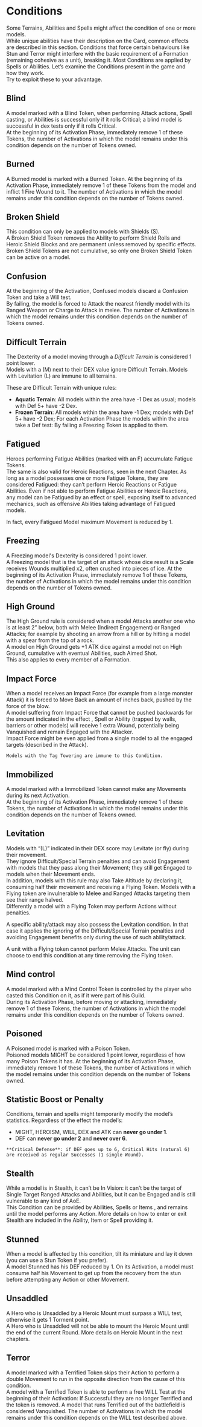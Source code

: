 Conditions
==========

Some Terrains, Abilities and Spells might affect the condition of one or more models.  
While unique abilities have their description on the Card, common effects are described in this section.
Conditions that force certain behaviours like Stun and Terror might interfere with the basic requirement of a Formation (remaining cohesive as a unit), breaking it.
Most Conditions are applied by Spells or Abilities.
Let’s examine the Conditions present in the game and how they work.  
Try to exploit these to your advantage.

## Blind

A model marked with a Blind Token, when performing Attack actions, Spell casting, or Abilities is successful only if it rolls Critical; a blind model is successful in dex tests only if it rolls Critical.  
At the beginning of its Activation Phase, immediately remove 1 of these Tokens, the number of Activations in which the model remains under this condition depends on the number of Tokens owned.

## Burned

A Burned model is marked with a Burned Token.
At the beginning of its Activation Phase, immediately remove 1 of these Tokens from the model and inflict 1 Fire Wound to it.
The number of Activations in which the model remains under this condition depends on the number of Tokens owned.

## Broken Shield

This condition can only be applied to models with Shields (S).  
A Broken Shield Token removes the Ability to perform Shield Rolls and Heroic Shield Blocks and are permanent unless removed by specific effects.
Broken Shield Tokens are not cumulative, so only one Broken Shield Token can be active on a model.

## Confusion

At the beginning of the Activation, Confused models discard a Confusion Token and take a Will test.  
By failing, the model is forced to Attack the nearest friendly model with its Ranged Weapon or Charge to Attack in melee.
The number of Activations in which the model remains under this condition depends on the number of Tokens owned.

## Difficult Terrain

The Dexterity of a model moving through a _Difficult Terrain_  is considered 1 point lower.  
Models with a (M) next to their DEX value ignore Difficult Terrain.
Models with Levitation (L) are immune to all terrains.

These are Difficult Terrain with unique rules:

* **Aquatic Terrain**: All models within the area have -1 Dex as usual; models with Def 5+ have -2 Dex.
* **Frozen Terrain**: All models within the area have -1 Dex; models with Def 5+ have -2 Dex; For each Activation Phase the models within the area take a Def test: By failing a Freezing Token is applied to them.

## Fatigued

Heroes performing Fatigue Abilities (marked with an F) accumulate Fatigue Tokens.  
The same is also valid for Heroic Reactions, seen in the next Chapter.
As long as a model possesses one or more Fatigue Tokens, they are considered Fatigued: they can’t perform Heroic Reactions or Fatigue Abilities.
Even if not able to perform Fatigue Abilities or Heroic Reactions, any model can be Fatigued by an effect or spell, exposing itself to advanced mechanics, such as offensive Abilities taking advantage of Fatigued models.  

In fact, every Fatigued Model maximum Movement is reduced by 1.

## Freezing

A Freezing model's Dexterity is considered 1 point lower.  
A Freezing model that is the target of an attack whose dice result is a Scale receives Wounds multiplied x2, often crushed into pieces of ice.
At the beginning of its Activation Phase, immediately remove 1 of these Tokens, the number of Activations in which the model remains under this condition depends on the number of Tokens owned.

## High Ground

The High Ground rule is considered when a model Attacks another one who is at least 2” below, both with Melee (Indirect Engagement) or Ranged Attacks; for example by shooting an arrow from a hill or by hitting a model with a spear from the top of a rock.  
A model on High Ground gets +1 ATK dice against a model not on High Ground, cumulative with eventual Abilities, such Aimed Shot.  
This also applies to every member of a Formation.

## Impact Force

When a model receives an Impact Force (for example from a large monster Attack) it is forced to Move Back an amount of inches back, pushed by the force of the blow.  
A model suffering from Impact Force that cannot be pushed backwards for the amount indicated in the effect , Spell or Ability (trapped by walls, barriers or other models) will receive 1 extra Wound, potentially being Vanquished and remain Engaged with the Attacker.  
Impact Force might be even applied from a single model to all the engaged targets (described in the Attack).

```{note}
Models with the Tag Towering are immune to this Condition.
```

## Immobilized

A model marked with a Immobilized Token cannot make any Movements during its next Activation.  
At the beginning of its Activation Phase, immediately remove 1 of these Tokens, the number of Activations in which the model remains under this condition depends on the number of Tokens owned.

## Levitation

Models with “(L)” indicated in their DEX score may Levitate (or fly) during their movement.  
They ignore Difficult/Special Terrain penalties and can avoid Engagement with models that they pass along their Movement; they still get Engaged to models when their Movement ends.  
In addition, models with this rule may also Take Altitude by declaring it, consuming half their movement and receiving a Flying Token.
Models with a Flying token are invulnerable to Melee and Ranged Attacks targeting them see their range halved.  
Differently a model with a Flying Token may perform Actions without penalties.  

A specific ability/attack may also possess the
Levitation condition. In that case it applies the
ignoring of the Difficult/Special Terrain penalties and avoiding Engagement benefits
only during the use of such ability/attack.  

A unit with a Flying token cannot perform Melee Attacks.
The unit can choose to end this condition at any time removing the Flying token.

## Mind control

A model marked with a Mind Control Token is controlled by the player who casted this Condition on it, as if it were part of his Guild.  
During its Activation Phase, before moving or attacking, immediately remove 1 of these Tokens, the number of Activations in which the model remains under this condition depends on the number of Tokens owned.

## Poisoned

A Poisoned model is marked with a Poison Token.  
Poisoned models MIGHT be considered 1 point lower, regardless of how many Poison Tokens it has.
At the beginning of its Activation Phase, immediately remove 1 of these Tokens, the number of Activations in which the model remains under this condition depends on the number of Tokens owned.

## Statistic Boost or Penalty

Conditions, terrain and spells might
temporarily modify the model’s statistics.
Regardless of the effect the model’s:

* MIGHT, HEROISM, WILL, DEX and ATK can **never go under 1**.
* DEF can **never go under 2** and **never over 6**.

```{note}
**Critical Defense**: if DEF goes up to 6, Critical Hits (natural 6) are received as regular Successes (1 single Wound).
```

## Stealth

While a model is in Stealth, it can’t be In Vision: it can’t be the target of Single Target Ranged Attacks and Abilities, but it can be Engaged and is still vulnerable to any kind of AoE.  
This Condition can be provided by Abilities, Spells or Items , and remains until the model performs any Action. More details on how to enter or exit Stealth are included in the Ability, Item or Spell providing it.

## Stunned

When a model is affected by this condition, tilt its miniature and lay it down (you can use a Stun Token if you prefer).  
A model Stunned has his DEF reduced by 1.
On its Activation, a model must consume half his Movement to get up from the recovery from the stun before attempting any Action or other Movement.

## Unsaddled

A Hero who is Unsaddled by a Heroic Mount must surpass a WILL test, otherwise it gets 1 Torment point.  
A Hero who is Unsaddled will not be able to mount the Heroic Mount until the end of the current Round.
More details on Heroic Mount in the next chapters.

## Terror

A model marked with a Terrified Token skips their Action to perform a double Movement to run in the opposite direction from the cause of this condition.  
A model with a Terrified Token is able to perform a free WILL Test at the beginning of their Activation: If Successful they are no longer Terrified and the token is removed.
A model that runs Terrified out of the battlefield is considered Vanquished.
The number of Activations in which the model remains under this condition depends on the WILL test described above.

